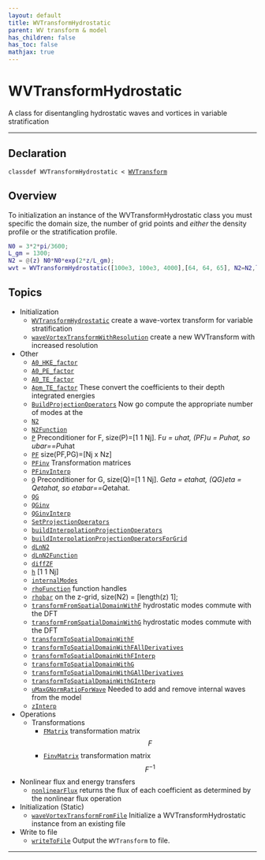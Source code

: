 ```yaml
---
layout: default
title: WVTransformHydrostatic
parent: WV transform & model
has_children: false
has_toc: false
mathjax: true
---
```


#  WVTransformHydrostatic

A class for disentangling hydrostatic waves and vortices in variable stratification


---

## Declaration

<div class="language-matlab highlighter-rouge"><div class="highlight"><pre class="highlight"><code>classdef WVTransformHydrostatic < <a href="/classes/wvtransform/" title="WVTransform">WVTransform</a></code></pre></div></div>

## Overview
 
  To initialization an instance of the WVTransformHydrostatic class you
  must specific the domain size, the number of grid points and *either*
  the density profile or the stratification profile.
  
  ```matlab
  N0 = 3*2*pi/3600;
  L_gm = 1300;
  N2 = @(z) N0*N0*exp(2*z/L_gm);
  wvt = WVTransformHydrostatic([100e3, 100e3, 4000],[64, 64, 65], N2=N2,latitude=30);
  ```
 
   
  


## Topics
+ Initialization
  + [`WVTransformHydrostatic`](/classes-transform-and-model/wvtransformhydrostatic/wvtransformhydrostatic.html) create a wave-vortex transform for variable stratification
  + [`waveVortexTransformWithResolution`](/classes-transform-and-model/wvtransformhydrostatic/wavevortextransformwithresolution.html) create a new WVTransform with increased resolution
+ Other
  + [`A0_HKE_factor`](/classes-transform-and-model/wvtransformhydrostatic/a0_hke_factor.html) 
  + [`A0_PE_factor`](/classes-transform-and-model/wvtransformhydrostatic/a0_pe_factor.html) 
  + [`A0_TE_factor`](/classes-transform-and-model/wvtransformhydrostatic/a0_te_factor.html) 
  + [`Apm_TE_factor`](/classes-transform-and-model/wvtransformhydrostatic/apm_te_factor.html) These convert the coefficients to their depth integrated energies
  + [`BuildProjectionOperators`](/classes-transform-and-model/wvtransformhydrostatic/buildprojectionoperators.html) Now go compute the appropriate number of modes at the
  + [`N2`](/classes-transform-and-model/wvtransformhydrostatic/n2.html) 
  + [`N2Function`](/classes-transform-and-model/wvtransformhydrostatic/n2function.html) 
  + [`P`](/classes-transform-and-model/wvtransformhydrostatic/p.html) Preconditioner for F, size(P)=[1 1 Nj]. F*u = uhat, (PF)*u = P*uhat, so ubar==P*uhat
  + [`PF`](/classes-transform-and-model/wvtransformhydrostatic/pf.html) size(PF,PG)=[Nj x Nz]
  + [`PFinv`](/classes-transform-and-model/wvtransformhydrostatic/pfinv.html) Transformation matrices
  + [`PFinvInterp`](/classes-transform-and-model/wvtransformhydrostatic/pfinvinterp.html) 
  + [`Q`](/classes-transform-and-model/wvtransformhydrostatic/q.html) Preconditioner for G, size(Q)=[1 1 Nj]. G*eta = etahat, (QG)*eta = Q*etahat, so etabar==Q*etahat.
  + [`QG`](/classes-transform-and-model/wvtransformhydrostatic/qg.html) 
  + [`QGinv`](/classes-transform-and-model/wvtransformhydrostatic/qginv.html) 
  + [`QGinvInterp`](/classes-transform-and-model/wvtransformhydrostatic/qginvinterp.html) 
  + [`SetProjectionOperators`](/classes-transform-and-model/wvtransformhydrostatic/setprojectionoperators.html) 
  + [`buildInterpolationProjectionOperators`](/classes-transform-and-model/wvtransformhydrostatic/buildinterpolationprojectionoperators.html) 
  + [`buildInterpolationProjectionOperatorsForGrid`](/classes-transform-and-model/wvtransformhydrostatic/buildinterpolationprojectionoperatorsforgrid.html) 
  + [`dLnN2`](/classes-transform-and-model/wvtransformhydrostatic/dlnn2.html) 
  + [`dLnN2Function`](/classes-transform-and-model/wvtransformhydrostatic/dlnn2function.html) 
  + [`diffZF`](/classes-transform-and-model/wvtransformhydrostatic/diffzf.html) 
  + [`h`](/classes-transform-and-model/wvtransformhydrostatic/h.html) [1 1 Nj]
  + [`internalModes`](/classes-transform-and-model/wvtransformhydrostatic/internalmodes.html) 
  + [`rhoFunction`](/classes-transform-and-model/wvtransformhydrostatic/rhofunction.html) function handles
  + [`rhobar`](/classes-transform-and-model/wvtransformhydrostatic/rhobar.html) on the z-grid, size(N2) = [length(z) 1];
  + [`transformFromSpatialDomainWithF`](/classes-transform-and-model/wvtransformhydrostatic/transformfromspatialdomainwithf.html) hydrostatic modes commute with the DFT
  + [`transformFromSpatialDomainWithG`](/classes-transform-and-model/wvtransformhydrostatic/transformfromspatialdomainwithg.html) hydrostatic modes commute with the DFT
  + [`transformToSpatialDomainWithF`](/classes-transform-and-model/wvtransformhydrostatic/transformtospatialdomainwithf.html) 
  + [`transformToSpatialDomainWithFAllDerivatives`](/classes-transform-and-model/wvtransformhydrostatic/transformtospatialdomainwithfallderivatives.html) 
  + [`transformToSpatialDomainWithFInterp`](/classes-transform-and-model/wvtransformhydrostatic/transformtospatialdomainwithfinterp.html) 
  + [`transformToSpatialDomainWithG`](/classes-transform-and-model/wvtransformhydrostatic/transformtospatialdomainwithg.html) 
  + [`transformToSpatialDomainWithGAllDerivatives`](/classes-transform-and-model/wvtransformhydrostatic/transformtospatialdomainwithgallderivatives.html) 
  + [`transformToSpatialDomainWithGInterp`](/classes-transform-and-model/wvtransformhydrostatic/transformtospatialdomainwithginterp.html) 
  + [`uMaxGNormRatioForWave`](/classes-transform-and-model/wvtransformhydrostatic/umaxgnormratioforwave.html) Needed to add and remove internal waves from the model
  + [`zInterp`](/classes-transform-and-model/wvtransformhydrostatic/zinterp.html) 
+ Operations
  + Transformations
    + [`FMatrix`](/classes-transform-and-model/wvtransformhydrostatic/fmatrix.html) transformation matrix $$F$$
    + [`FinvMatrix`](/classes-transform-and-model/wvtransformhydrostatic/finvmatrix.html) transformation matrix $$F^{-1}$$
+ Nonlinear flux and energy transfers
  + [`nonlinearFlux`](/classes-transform-and-model/wvtransformhydrostatic/nonlinearflux.html) returns the flux of each coefficient as determined by the nonlinear flux operation
+ Initialization (Static)
  + [`waveVortexTransformFromFile`](/classes-transform-and-model/wvtransformhydrostatic/wavevortextransformfromfile.html) Initialize a WVTransformHydrostatic instance from an existing file
+ Write to file
  + [`writeToFile`](/classes-transform-and-model/wvtransformhydrostatic/writetofile.html) Output the `WVTransform` to file.


---